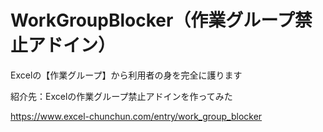 # WorkGroupBlocker（作業グループ禁止アドイン）
Excelの【作業グループ】から利用者の身を完全に護ります

紹介先：Excelの作業グループ禁止アドインを作ってみた

https://www.excel-chunchun.com/entry/work_group_blocker

